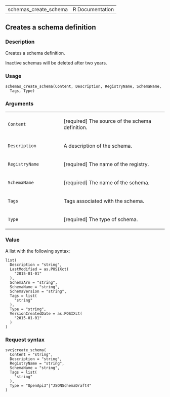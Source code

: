 <table style="width: 100%;">
<tbody>
<tr class="odd">
<td>schemas_create_schema</td>
<td style="text-align: right;">R Documentation</td>
</tr>
</tbody>
</table>

## Creates a schema definition

### Description

Creates a schema definition.

Inactive schemas will be deleted after two years.

### Usage

    schemas_create_schema(Content, Description, RegistryName, SchemaName,
      Tags, Type)

### Arguments

<table>
<colgroup>
<col style="width: 35%" />
<col style="width: 65%" />
</colgroup>
<tbody>
<tr class="odd">
<td><code id="schemas_create_schema_:_Content">Content</code></td>
<td><p>[required] The source of the schema definition.</p></td>
</tr>
<tr class="even">
<td><code
id="schemas_create_schema_:_Description">Description</code></td>
<td><p>A description of the schema.</p></td>
</tr>
<tr class="odd">
<td><code
id="schemas_create_schema_:_RegistryName">RegistryName</code></td>
<td><p>[required] The name of the registry.</p></td>
</tr>
<tr class="even">
<td><code id="schemas_create_schema_:_SchemaName">SchemaName</code></td>
<td><p>[required] The name of the schema.</p></td>
</tr>
<tr class="odd">
<td><code id="schemas_create_schema_:_Tags">Tags</code></td>
<td><p>Tags associated with the schema.</p></td>
</tr>
<tr class="even">
<td><code id="schemas_create_schema_:_Type">Type</code></td>
<td><p>[required] The type of schema.</p></td>
</tr>
</tbody>
</table>

### Value

A list with the following syntax:

    list(
      Description = "string",
      LastModified = as.POSIXct(
        "2015-01-01"
      ),
      SchemaArn = "string",
      SchemaName = "string",
      SchemaVersion = "string",
      Tags = list(
        "string"
      ),
      Type = "string",
      VersionCreatedDate = as.POSIXct(
        "2015-01-01"
      )
    )

### Request syntax

    svc$create_schema(
      Content = "string",
      Description = "string",
      RegistryName = "string",
      SchemaName = "string",
      Tags = list(
        "string"
      ),
      Type = "OpenApi3"|"JSONSchemaDraft4"
    )
